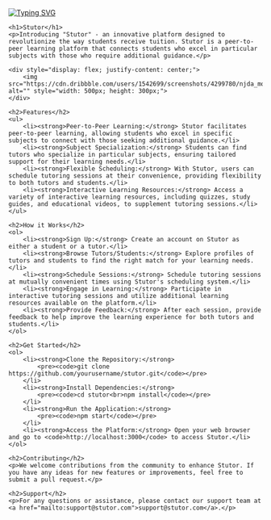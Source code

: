 <!DOCTYPE html>
<html lang="en">
<head>
    <meta charset="UTF-8">
    <meta name="viewport" content="width=device-width, initial-scale=1.0">
    <title>Stutor - Revolutionizing Tuitions</title>
</head>
<body>
    <a href="https://git.io/typing-svg">
        <img src="https://readme-typing-svg.demolab.com/?lines=Introducing+%22Stutor%22%3BAn+Innovative+Platform+Designed%3BRevolutionizing+The+Way+Of+Tuitions" alt="Typing SVG">
    </a>

    <h1>Stutor</h1>
    <p>Introducing "Stutor" - an innovative platform designed to revolutionize the way students receive tuition. Stutor is a peer-to-peer learning platform that connects students who excel in particular subjects with those who require additional guidance.</p>

    <div style="display: flex; justify-content: center;">
        <img src="https://cdn.dribbble.com/users/1542699/screenshots/4299780/njda_monitorias_01.gif" alt="" style="width: 500px; height: 300px;">
    </div>

    <h2>Features</h2>
    <ul>
        <li><strong>Peer-to-Peer Learning:</strong> Stutor facilitates peer-to-peer learning, allowing students who excel in specific subjects to connect with those seeking additional guidance.</li>
        <li><strong>Subject Specialization:</strong> Students can find tutors who specialize in particular subjects, ensuring tailored support for their learning needs.</li>
        <li><strong>Flexible Scheduling:</strong> With Stutor, users can schedule tutoring sessions at their convenience, providing flexibility to both tutors and students.</li>
        <li><strong>Interactive Learning Resources:</strong> Access a variety of interactive learning resources, including quizzes, study guides, and educational videos, to supplement tutoring sessions.</li>
    </ul>

    <h2>How it Works</h2>
    <ol>
        <li><strong>Sign Up:</strong> Create an account on Stutor as either a student or a tutor.</li>
        <li><strong>Browse Tutors/Students:</strong> Explore profiles of tutors and students to find the right match for your learning needs.</li>
        <li><strong>Schedule Sessions:</strong> Schedule tutoring sessions at mutually convenient times using Stutor's scheduling system.</li>
        <li><strong>Engage in Learning:</strong> Participate in interactive tutoring sessions and utilize additional learning resources available on the platform.</li>
        <li><strong>Provide Feedback:</strong> After each session, provide feedback to help improve the learning experience for both tutors and students.</li>
    </ol>

    <h2>Get Started</h2>
    <ol>
        <li><strong>Clone the Repository:</strong>
            <pre><code>git clone https://github.com/yourusername/stutor.git</code></pre>
        </li>
        <li><strong>Install Dependencies:</strong>
            <pre><code>cd stutor<br>npm install</code></pre>
        </li>
        <li><strong>Run the Application:</strong>
            <pre><code>npm start</code></pre>
        </li>
        <li><strong>Access the Platform:</strong> Open your web browser and go to <code>http://localhost:3000</code> to access Stutor.</li>
    </ol>

    <h2>Contributing</h2>
    <p>We welcome contributions from the community to enhance Stutor. If you have any ideas for new features or improvements, feel free to submit a pull request.</p>

    <h2>Support</h2>
    <p>For any questions or assistance, please contact our support team at <a href="mailto:support@stutor.com">support@stutor.com</a>.</p>
</body>
</html>
